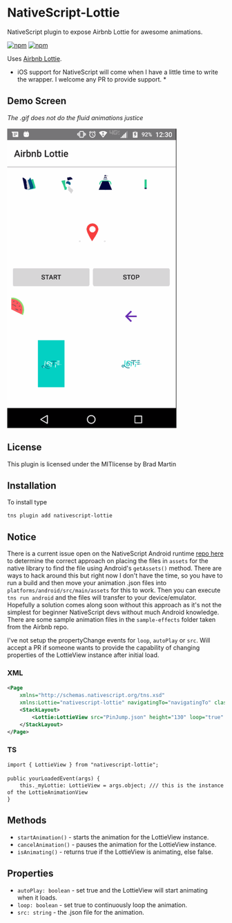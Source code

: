 # NativeScript-Lottie
NativeScript plugin to expose Airbnb Lottie for awesome animations.

[![npm](https://img.shields.io/npm/v/nativescript-lottie.svg)](https://www.npmjs.com/package/nativescript-lottie)
[![npm](https://img.shields.io/npm/dt/nativescript-lottie.svg?label=npm%20downloads)](https://www.npmjs.com/package/nativescript-lottie)


Uses [Airbnb Lottie](https://github.com/airbnb/lottie-android). 

* iOS support for NativeScript will come when I have a little time to write the wrapper. I welcome any PR to provide support. *

## Demo Screen
_The .gif does not do the fluid animations justice_

![LottieView](screens/lottieDemo.gif)

## License
This plugin is licensed under the MITlicense by Brad Martin

## Installation
To install type

```
tns plugin add nativescript-lottie
```

## Notice

There is a current issue open on the NativeScript Android runtime [repo here](https://github.com/NativeScript/android-runtime/issues/700) 
to  determine the correct approach on placing the files in `assets` for the native library to find the file using Android's `getAssets()` method.
There are ways to hack around this but right now I don't have the time, so you have to run a build and then move your animation .json files into `platforms/android/src/main/assets`
for this to work. Then you can execute `tns run android` and the files will transfer to your device/emulator. Hopefully a solution comes along soon without
this approach as it's not the simplest for beginner NativeScript devs without much Android knowledge. There are some sample animation files in the `sample-effects` folder taken from the Airbnb repo.

I've not setup the propertyChange events for `loop`, `autoPlay` or `src`. Will accept a PR if someone wants to provide the capability of changing properties of the LottieView instance after initial load.

### XML
```xml
<Page 
    xmlns="http://schemas.nativescript.org/tns.xsd" 
    xmlns:Lottie="nativescript-lottie" navigatingTo="navigatingTo" class="page">
    <StackLayout>
        <Lottie:LottieView src="PinJump.json" height="130" loop="true" autoPlay="true" loaded="yourLoadedEvent" />
    </StackLayout>
</Page>
```

### TS
```TS
import { LottieView } from "nativescript-lottie";

public yourLoadedEvent(args) {
    this._myLottie: LottieView = args.object; /// this is the instance of the LottieAnimationView
}
```


## Methods

- `startAnimation()` - starts the animation for the LottieView instance.
- `cancelAnimation()` - pauses the animation for the LottieView instance.
- `isAnimating()` - returns true if the LottieView is animating, else false.

## Properties

- `autoPlay: boolean` - set true and the LottieView will start animating when it loads.
- `loop: boolean` - set true to continuously loop the animation.
- `src: string` - the .json file for the animation.

